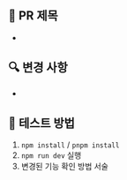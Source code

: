 ## 📌 PR 제목

-

## 🔍 변경 사항

-

## 🧪 테스트 방법

1. `npm install` / `pnpm install`
2. `npm run dev` 실행
3. 변경된 기능 확인 방법 서술

